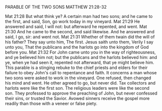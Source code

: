 PARABLE OF THE TWO SONS
MATTHEW 21:28-32

Mat 21:28 But what think ye? A certain man had two sons; and he came to the first, and said, Son, go work today in my vineyard. 
Mat 21:29 He answered and said, I will not: but afterward he repented, and went. 
Mat 21:30 And he came to the second, and said likewise. And he answered and said, I go, sir: and went not. 
Mat 21:31 Whether of them twain did the will of his father? They say unto him, The first. Jesus saith unto them, Verily I say unto you, That the publicans and the harlots go into the kingdom of God before you. 
Mat 21:32 For John came unto you in the way of righteousness, and ye believed him not; but the publicans and the harlots believed him: and ye, when ye had seen it, repented not afterward, that ye might believe him. 
 This parable is a stinging rebuke to the chief priests and elders for their failure to obey John&apos;s call to repentance and faith.
It concerns a man whose two sons were asked to work in the vineyard. One refused, then changed his mind and went. He other agreed to go, but never did.
Tax collectors and harlots were like the first son. The religious leaders were like the second son. They professed to approve the preaching of John, but never confessed their sins, or trusted the Savior. Avowed sinners receive the gospel more readily than those with a veneer or false piety.

